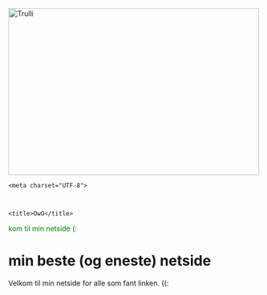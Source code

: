 <!DOCTYPE html>
<html>
<head>
    <img src="http://techstory.in/wp-content/uploads/2016/06/elon-musk-iron-man.jpg" alt="Trulli" width="500" height="333">
    
    
    
    <meta charset="UTF-8">
    
    
    
    <title>OwO</title>
<style>
a:link {
  color: green;
  background-color: transparent;
  text-decoration: none;
}
a:visited {
  color: brown;
  background-color: transparent;
  text-decoration: none;
}
a:hover {
  color: red;
  background-color: transparent;
  text-decoration: underline;
}
a:active {
  color: yellow;
  background-color: transparent;
  text-decoration: underline;
}
    </style>
</head>


<Body>

<p><a href="https://burntur.github.io/hppg-my-ass/">kom til min netside (:</a></p>
<h1>min beste (og eneste) netside</h1>
Velkom til min netside for alle som fant linken. ((:
      <p></p>
          
         
             
            
            
    
              
         
              
          
          
          
   
     
   
      
</Body>
</html>
